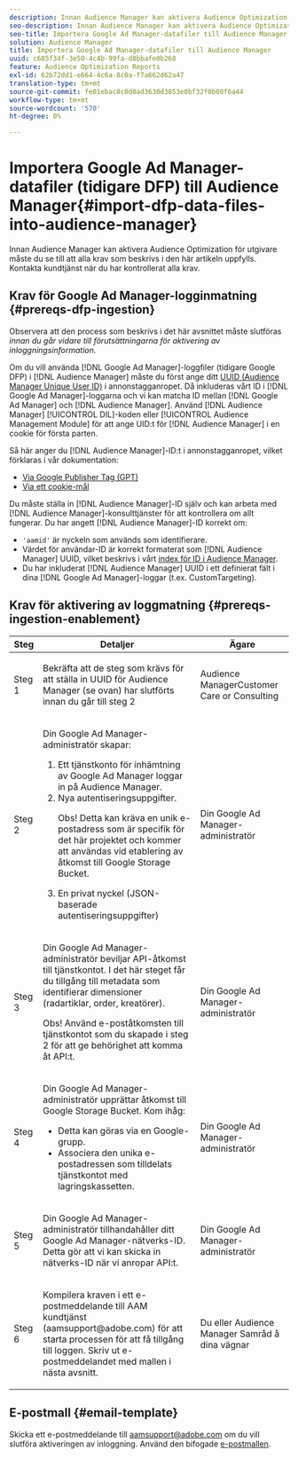 ```yaml
---
description: Innan Audience Manager kan aktivera Audience Optimization för utgivare måste du se till att alla krav som beskrivs i den här artikeln uppfylls. Kontakta kundtjänst när du har kontrollerat alla krav.
seo-description: Innan Audience Manager kan aktivera Audience Optimization för utgivare måste du se till att alla krav som beskrivs i den här artikeln uppfylls. Kontakta kundtjänst när du har kontrollerat alla krav.
seo-title: Importera Google Ad Manager-datafiler till Audience Manager
solution: Audience Manager
title: Importera Google Ad Manager-datafiler till Audience Manager
uuid: c685f34f-3e50-4c4b-99fa-d8bbafe0b268
feature: Audience Optimization Reports
exl-id: 62b72dd1-e664-4c6a-8c0a-f7a662d62a47
translation-type: tm+mt
source-git-commit: fe01ebac8c0d0ad3630d3853e0bf32f0b00f6a44
workflow-type: tm+mt
source-wordcount: '570'
ht-degree: 0%

---
```


# Importera Google Ad Manager-datafiler (tidigare DFP) till Audience Manager{#import-dfp-data-files-into-audience-manager}

Innan Audience Manager kan aktivera Audience Optimization för utgivare måste du se till att alla krav som beskrivs i den här artikeln uppfylls. Kontakta kundtjänst när du har kontrollerat alla krav.

## Krav för Google Ad Manager-logginmatning {#prereqs-dfp-ingestion}

Observera att den process som beskrivs i det här avsnittet måste slutföras *innan du går vidare till förutsättningarna för aktivering av inloggningsinformation.*

Om du vill använda [!DNL Google Ad Manager]-loggfiler (tidigare Google DFP) i [!DNL Audience Manager] måste du först ange ditt [UUID (Audience Manager Unique User ID)](../../../reference/ids-in-aam.md) i annonstagganropet. Då inkluderas vårt ID i [!DNL Google Ad Manager]-loggarna och vi kan matcha ID mellan [!DNL Google Ad Manager] och [!DNL Audience Manager]. Använd [!DNL Audience Manager] [!UICONTROL DIL]-koden eller [!UICONTROL Audience Management Module] för att ange UID:t för [!DNL Audience Manager] i en cookie för första parten.

Så här anger du [!DNL Audience Manager]-ID:t i annonstagganropet, vilket förklaras i vår dokumentation:

* [Via Google Publisher Tag (GPT)](../../../integration/gpt-aam-destination/gpt-aam-modify-api.md)
* [Via ett cookie-mål](../../../integration/gpt-aam-destination/gpt-aam-create-destination.md)

Du måste ställa in [!DNL Audience Manager]-ID själv och kan arbeta med [!DNL Audience Manager]-konsulttjänster för att kontrollera om allt fungerar. Du har angett [!DNL Audience Manager]-ID korrekt om:

* `'aamid'` är nyckeln som används som identifierare.
* Värdet för användar-ID är korrekt formaterat som [!DNL Audience Manager] UUID, vilket beskrivs i vårt [index för ID i Audience Manager](../../../reference/ids-in-aam.md).
* Du har inkluderat [!DNL Audience Manager] UUID i ett definierat fält i dina [!DNL Google Ad Manager]-loggar (t.ex. CustomTargeting).

## Krav för aktivering av loggmatning {#prereqs-ingestion-enablement}

<table id="table_C980A9F9B0FB4157B4908A64768B1571"> 
 <thead> 
  <tr> 
   <th colname="col1" class="entry"> Steg </th> 
   <th colname="col2" class="entry"> Detaljer </th> 
   <th colname="col3" class="entry"> Ägare </th> 
  </tr> 
 </thead>
 <tbody> 
  <tr> 
   <td colname="col1"> <p>Steg 1 </p> </td> 
   <td colname="col2"> <p>Bekräfta att de steg som krävs för att ställa in UUID för <span class="keyword"> Audience Manager</span> (se ovan) har slutförts innan du går till steg 2 </p> </td> 
   <td colname="col3"> <p><span class="keyword"> Audience </span> ManagerCustomer Care or Consulting </p> </td> 
  </tr> 
  <tr> 
   <td colname="col1"> <p>Steg 2 </p> </td> 
   <td colname="col2"> <p>Din Google Ad Manager-administratör skapar: </p> <p> 
     <ol id="ol_FCFA9B11CFF948A488DF9CB298FC04C4"> 
      <li id="li_BC946EDCC3324578AEB64EDDA55B5ACA">Ett tjänstkonto för inhämtning av Google Ad Manager loggar in på <span class="keyword"> Audience Manager</span>. </li> 
      <li id="li_6B2FC7D73A3246419E55C004E17ACA25">Nya autentiseringsuppgifter. <p>Obs!  Detta kan kräva en unik e-postadress som är specifik för det här projektet och kommer att användas vid etablering av åtkomst till Google Storage Bucket. </p> </li> 
      <li id="li_95444B9FD1B34659A9634814B262A681">En privat nyckel (JSON-baserade autentiseringsuppgifter) </li> 
     </ol> </p> </td> 
   <td colname="col3"> <p>Din Google Ad Manager-administratör </p> </td> 
  </tr> 
  <tr> 
   <td colname="col1"> <p>Steg 3 </p> </td> 
   <td colname="col2"> <p>Din Google Ad Manager-administratör beviljar API-åtkomst till tjänstkontot. I det här steget får du tillgång till metadata som identifierar dimensioner (radartiklar, order, kreatörer). <p>Obs!  Använd e-poståtkomsten till tjänstkontot som du skapade i steg 2 för att ge behörighet att komma åt API:t. </p> </p> </td> 
   <td colname="col3"> <p>Din Google Ad Manager-administratör </p> </td> 
  </tr> 
  <tr> 
   <td colname="col1"> <p>Steg 4 </p> </td> 
   <td colname="col2"> <p>Din Google Ad Manager-administratör upprättar åtkomst till Google Storage Bucket. Kom ihåg: </p> <p> 
     <ul id="ul_3E8DCC73454243D998BD9024D0966A4E"> 
      <li id="li_3691DBD28006412288458175F75873C6">Detta kan göras via en Google-grupp. </li> 
      <li id="li_4774806B263245CEAAAB89BD2AA7F23F">Associera den unika e-postadressen som tilldelats tjänstkontot med lagringskassetten. </li> 
     </ul> </p> </td> 
   <td colname="col3"> <p>Din Google Ad Manager-administratör </p> </td> 
  </tr> 
  <tr> 
   <td colname="col1"> <p>Steg 5 </p> </td> 
   <td colname="col2"> <p>Din Google Ad Manager-administratör tillhandahåller ditt Google Ad Manager-nätverks-ID. Detta gör att vi kan skicka in nätverks-ID när vi anropar API:t. </p> </td> 
   <td colname="col3"> <p>Din Google Ad Manager-administratör </p> </td> 
  </tr> 
  <tr> 
   <td colname="col1"> <p>Steg 6 </p> </td> 
   <td colname="col2"> <p>Kompilera kraven i ett e-postmeddelande till AAM kundtjänst (aamsupport@adobe.com) för att starta processen för att få tillgång till loggen. Skriv ut e-postmeddelandet med mallen i nästa avsnitt. </p> </td> 
   <td colname="col3"> <p>Du eller <span class="keyword"> Audience Manager</span> Samråd å dina vägnar </p> </td> 
  </tr> 
 </tbody> 
</table>

## E-postmall {#email-template}

Skicka ett e-postmeddelande till aamsupport@adobe.com om du vill slutföra aktiveringen av inloggning. Använd den bifogade [e-postmallen](assets/enable_dfp_ingestion.txt).
